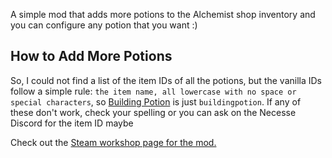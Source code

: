 A simple mod that adds more potions to the Alchemist shop inventory and you can configure any potion that you want :)

## How to Add More Potions
So, I could not find a list of the item IDs of all the potions, but the vanilla IDs follow a simple rule: `the item name, all lowercase with no space or special characters`, so [Building Potion](https://necessewiki.com/Building_Potion) is just `buildingpotion`. If any of these don't work, check your spelling or you can ask on the Necesse Discord for the item ID maybe

Check out the [Steam workshop page for the mod.](https://steamcommunity.com/sharedfiles/filedetails/?id=3313880619)
